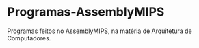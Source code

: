 # Programas-AssemblyMIPS
Programas feitos no AssemblyMIPS, na matéria de Arquitetura de Computadores.

